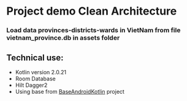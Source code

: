 # Project demo Clean Architecture
### Load data provinces-districts-wards in VietNam from file vietnam_province.db in assets folder
## Technical use:
 - Kotlin version 2.0.21
 - Room Database
 - Hilt Dagger2
 - Using base from [BaseAndroidKotlin](https://github.com/doanvu2000/AndroidBaseKotlin) project

